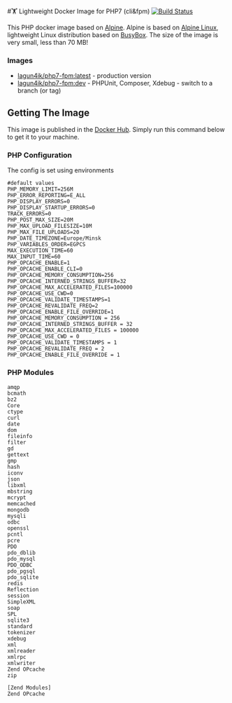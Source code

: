 #🏋 Lightweight Docker Image for PHP7 (cli&fpm)
 [![Build Status](https://travis-ci.org/lagun4ik/docker-php-dev-stack.svg)](https://travis-ci.org/lagun4ik/docker-php-dev-stack)

This PHP docker image based on [Alpine](https://hub.docker.com/_/alpine/). Alpine is based on [Alpine Linux](http://www.alpinelinux.org), lightweight Linux distribution based on [BusyBox](https://hub.docker.com/_/busybox/). The size of the image is very small, less than 70 MB!

### Images

* [lagun4ik/php7-fpm:latest](https://hub.docker.com/r/lagun4ik/php7-fpm/) - production version
* [lagun4ik/php7-fpm:dev](https://hub.docker.com/r/lagun4ik/php7-fpm/) - PHPUnit, Composer, Xdebug - switch to a branch (or tag) 

## Getting The Image

This image is published in the [Docker Hub](https://hub.docker.com/r/lagun4ik/php7-fpm/). Simply run this command below to get it to your machine.
    
### PHP Configuration

The config is set using environments
```docker
#default values
PHP_MEMORY_LIMIT=256M
PHP_ERROR_REPORTING=E_ALL
PHP_DISPLAY_ERRORS=0
PHP_DISPLAY_STARTUP_ERRORS=0
TRACK_ERRORS=0
PHP_POST_MAX_SIZE=20M
PHP_MAX_UPLOAD_FILESIZE=10M
PHP_MAX_FILE_UPLOADS=20
PHP_DATE_TIMEZONE=Europe/Minsk
PHP_VARIABLES_ORDER=EGPCS
MAX_EXECUTION_TIME=60
MAX_INPUT_TIME=60
PHP_OPCACHE_ENABLE=1
PHP_OPCACHE_ENABLE_CLI=0
PHP_OPCACHE_MEMORY_CONSUMPTION=256
PHP_OPCACHE_INTERNED_STRINGS_BUFFER=32
PHP_OPCACHE_MAX_ACCELERATED_FILES=100000
PHP_OPCACHE_USE_CWD=0
PHP_OPCACHE_VALIDATE_TIMESTAMPS=1
PHP_OPCACHE_REVALIDATE_FREQ=2
PHP_OPCACHE_ENABLE_FILE_OVERRIDE=1
PHP_OPCACHE_MEMORY_CONSUMPTION = 256 
PHP_OPCACHE_INTERNED_STRINGS_BUFFER = 32 
PHP_OPCACHE_MAX_ACCELERATED_FILES = 100000 
PHP_OPCACHE_USE_CWD = 0 
PHP_OPCACHE_VALIDATE_TIMESTAMPS = 1 
PHP_OPCACHE_REVALIDATE_FREQ = 2 
PHP_OPCACHE_ENABLE_FILE_OVERRIDE = 1
```

### PHP Modules
```
amqp
bcmath
bz2
Core
ctype
curl
date
dom
fileinfo
filter
gd
gettext
gmp
hash
iconv
json
libxml
mbstring
mcrypt
memcached
mongodb
mysqli
odbc
openssl
pcntl
pcre
PDO
pdo_dblib
pdo_mysql
PDO_ODBC
pdo_pgsql
pdo_sqlite
redis
Reflection
session
SimpleXML
soap
SPL
sqlite3
standard
tokenizer
xdebug
xml
xmlreader
xmlrpc
xmlwriter
Zend OPcache
zip

[Zend Modules]
Zend OPcache
```
